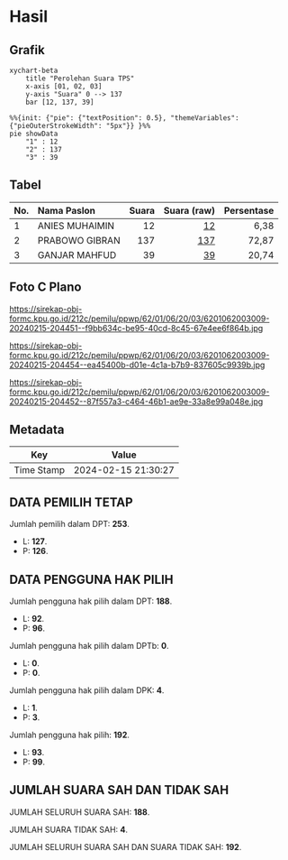 # Hasil

## Grafik

```mermaid
xychart-beta
    title "Perolehan Suara TPS"
    x-axis [01, 02, 03]
    y-axis "Suara" 0 --> 137
    bar [12, 137, 39]
```

```mermaid
%%{init: {"pie": {"textPosition": 0.5}, "themeVariables": {"pieOuterStrokeWidth": "5px"}} }%%
pie showData
    "1" : 12
    "2" : 137
    "3" : 39
```

## Tabel

| No. | Nama Paslon    | Suara | Suara (raw) | Persentase |
|:--- |:-------------- | -----:| -----------:| ----------:|
| 1   | ANIES MUHAIMIN | 12    | [12][p-1]   | 6,38       |
| 2   | PRABOWO GIBRAN | 137   | [137][p-2]  | 72,87      |
| 3   | GANJAR MAHFUD  | 39    | [39][p-3]   | 20,74      |


[p-1]: https://github.com/gigit-pemilu/pemilu-2024-62-kalimantan-tengah/blob/main/pilpres/hitung-suara/sub/62-kalimantan-tengah/sub/01-kotawaringin-barat/sub/06-pangkalan-banteng/sub/2003-karang-mulya/sub/009-tps/sub/paslon-1.txt
[p-2]: https://github.com/gigit-pemilu/pemilu-2024-62-kalimantan-tengah/blob/main/pilpres/hitung-suara/sub/62-kalimantan-tengah/sub/01-kotawaringin-barat/sub/06-pangkalan-banteng/sub/2003-karang-mulya/sub/009-tps/sub/paslon-2.txt
[p-3]: https://github.com/gigit-pemilu/pemilu-2024-62-kalimantan-tengah/blob/main/pilpres/hitung-suara/sub/62-kalimantan-tengah/sub/01-kotawaringin-barat/sub/06-pangkalan-banteng/sub/2003-karang-mulya/sub/009-tps/sub/paslon-3.txt

## Foto C Plano

https://sirekap-obj-formc.kpu.go.id/212c/pemilu/ppwp/62/01/06/20/03/6201062003009-20240215-204451--f9bb634c-be95-40cd-8c45-67e4ee6f864b.jpg

https://sirekap-obj-formc.kpu.go.id/212c/pemilu/ppwp/62/01/06/20/03/6201062003009-20240215-204454--ea45400b-d01e-4c1a-b7b9-837605c9939b.jpg

https://sirekap-obj-formc.kpu.go.id/212c/pemilu/ppwp/62/01/06/20/03/6201062003009-20240215-204452--87f557a3-c464-46b1-ae9e-33a8e99a048e.jpg


## Metadata

| Key        | Value               |
| ---------- | ------------------- |
| Time Stamp | 2024-02-15 21:30:27 |


## DATA PEMILIH TETAP

Jumlah pemilih dalam DPT: **253**.
 * L: **127**.
 * P: **126**.

## DATA PENGGUNA HAK PILIH

Jumlah pengguna hak pilih dalam DPT: **188**.
 * L: **92**.
 * P: **96**.

Jumlah pengguna hak pilih dalam DPTb: **0**.
 * L: **0**.
 * P: **0**.

Jumlah pengguna hak pilih dalam DPK: **4**.
 * L: **1**.
 * P: **3**.

Jumlah pengguna hak pilih: **192**.
 * L: **93**.
 * P: **99**.

## JUMLAH SUARA SAH DAN TIDAK SAH

JUMLAH SELURUH SUARA SAH: **188**.

JUMLAH SUARA TIDAK SAH: **4**.

JUMLAH SELURUH SUARA SAH DAN SUARA TIDAK SAH: **192**.



